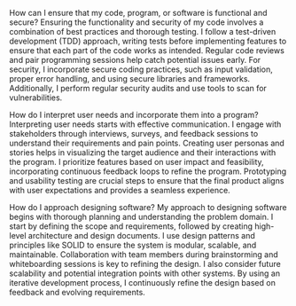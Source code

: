 How can I ensure that my code, program, or software is functional and secure?
Ensuring the functionality and security of my code involves a combination of best practices and thorough testing. I follow a test-driven development (TDD) approach, writing tests before implementing features to ensure that each part of the code works as intended. Regular code reviews and pair programming sessions help catch potential issues early. For security, I incorporate secure coding practices, such as input validation, proper error handling, and using secure libraries and frameworks. Additionally, I perform regular security audits and use tools to scan for vulnerabilities.

How do I interpret user needs and incorporate them into a program?
Interpreting user needs starts with effective communication. I engage with stakeholders through interviews, surveys, and feedback sessions to understand their requirements and pain points. Creating user personas and stories helps in visualizing the target audience and their interactions with the program. I prioritize features based on user impact and feasibility, incorporating continuous feedback loops to refine the program. Prototyping and usability testing are crucial steps to ensure that the final product aligns with user expectations and provides a seamless experience.

How do I approach designing software?
My approach to designing software begins with thorough planning and understanding the problem domain. I start by defining the scope and requirements, followed by creating high-level architecture and design documents. I use design patterns and principles like SOLID to ensure the system is modular, scalable, and maintainable. Collaboration with team members during brainstorming and whiteboarding sessions is key to refining the design. I also consider future scalability and potential integration points with other systems. By using an iterative development process, I continuously refine the design based on feedback and evolving requirements.
